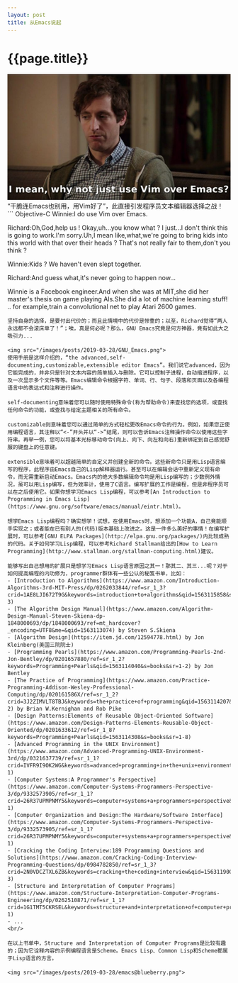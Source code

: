 ```yaml
---
layout: post
title: 从Emacs说起
---
```

{{page.title}}
===================================
<img src="/images/posts/2019-03-28/EmacsAndVim.jpg">
“干脆连Emacs也别用，用Vim好了”，此直接引发程序员文本编辑器选择之战！
``` Objective-C
Winnie:I do use Vim over Emacs.

Richard:Oh,God,help us ! Okay,uh...you know what ? I just...I don't think 
this is going to work.I'm sorry.Uh,I mean like,what,we're going to bring 
kids into this world with that over their heads ? That's not really fair 
to them,don't you think ?

Winnie:Kids ? We haven't even slept together.

Richard:And guess what,it's never going to happen now...

Winnie is a Facebook engineer.And when she was at MIT,she did her master's 
thesis on game playing AIs.She did a lot of machine learning stuff! .. 
for example,train a convolutional net to play Atari 2600 games.
```
坚持自身的选择，是要付出代价的；而且此情境中的代价是惨重的；以至，Richard觉得“两人永远都不会滚床单了！”；唉，真是何必呢？那么，GNU Emacs究竟是何方神器，竟有如此大之吸引力...

<img src="/images/posts/2019-03-28/GNU_Emacs.png">
使用手册是这样介绍的，“the advanced,self-documenting,customizable,extensible editor Emacs”。我们说它advanced，因为它能完成的，并非只是针对文本内容的简单插入与删除。它可以控制子进程，自动缩进程序，以及一次显示多个文件等等。Emacs编辑命令根据字符、单词、行、句子、段落和页面以及各编程语言中的表达式和注释进行操作。

self-documenting意味着您可以随时使用特殊命令(称为帮助命令)来查找您的选项，或查找任何命令的功能，或查找与给定主题相关的所有命令。

customizable则意味着您可以通过简单的方式轻松更改Emacs命令的行为。例如，如果您正使用编程语言，其注释以“<-”开头并以“->”结尾，则可以告诉Emacs注释操作命令以使用这些字符串。再举一例，您可以将基本光标移动命令(向上、向下、向左和向右)重新绑定到自己感觉舒服的键盘上的任意键。

extensible意味着可以超越简单的自定义并创建全新的命令。这些新命令只是用Lisp语言编写的程序，此程序由Emacs自己的Lisp解释器运行。甚至可以在编辑会话中重新定义现有命令，而无需重新启动Emacs。Emacs内的绝大多数编辑命令均是用Lisp编写的；少数例外情况，虽可以用Lisp编写，但为效率计，使用了C语言。编写扩展的工作是编程，但是非程序员可以在之后使用它。如果你想学习Emacs Lisp编程，可以参考[An Introduction to Programming in Emacs Lisp](https://www.gnu.org/software/emacs/manual/eintr.html)。

想学Emacs Lisp编程吗？确实想学！试想，在使用Emacs时，想添加一个功能A，自己竟能顺手实现之；或者能在已有别人的(代码)版本基础上改进之。这是一件多么美好的事情！在编写扩展时，可以参考[GNU ELPA Packages](http://elpa.gnu.org/packages/)内比较成熟的代码。关于如何学习Lisp编程，可以参考Richard Stallman给出的[How to Learn Programming](http://www.stallman.org/stallman-computing.html)建议。

能够写出自己想用的扩展只是想学习Emacs Lisp语言原因之其一！那其二、其三...呢？对于如何提高编程的内功修为，programmer群体有一些公认的秘笈书单，比如：
- [Introduction to Algorithms](https://www.amazon.com/Introduction-Algorithms-3rd-MIT-Press/dp/0262033844/ref=sr_1_3?crid=1AE8LJI672T9G&keywords=introduction+to+algorithms&qid=1563115858&s=books&sprefix=introdu%2Cstripbooks%2C1276&sr=1-3)
- [The Algorithm Design Manual](https://www.amazon.com/Algorithm-Design-Manual-Steven-Skiena-dp-1848000693/dp/1848000693/ref=mt_hardcover?_encoding=UTF8&me=&qid=1563113074) by Steven S.Skiena
- [Algorithm Design](https://item.jd.com/12594778.html) by Jon Kleinberg(美国三院院士)
- [Programming Pearls](https://www.amazon.com/Programming-Pearls-2nd-Jon-Bentley/dp/0201657880/ref=sr_1_2?keywords=Programming+Pearls&qid=1563114040&s=books&sr=1-2) by Jon Bentley
- [The Practice of Programming](https://www.amazon.com/Practice-Programming-Addison-Wesley-Professional-Computing/dp/020161586X/ref=sr_1_2?crid=3J2ZIMVLT8TBJ&keywords=the+practice+of+programming&qid=1563114207&s=books&sprefix=The+Practice+of+Prog%2Cstripbooks%2C331&sr=1-2) by Brian W.Kernighan and Rob Pike
- [Design Patterns:Elements of Reusable Object-Oriented Software](https://www.amazon.com/Design-Patterns-Elements-Reusable-Object-Oriented/dp/0201633612/ref=sr_1_8?keywords=Programming+Pearls&qid=1563114308&s=books&sr=1-8)
- [Advanced Programming in the UNIX Environment](https://www.amazon.com/Advanced-Programming-UNIX-Environment-3rd/dp/0321637739/ref=sr_1_1?crid=IVFR9I9OK2WG&keywords=advanced+programming+in+the+unix+environment&qid=1563114529&s=books&sprefix=Advanced+Programming%2Cstripbooks%2C365&sr=1-1)
- [Computer Systems:A Programmer's Perspective](https://www.amazon.com/Computer-Systems-Programmers-Perspective-3/dp/9332573905/ref=sr_1_1?crid=26R37UPMPNMY5&keywords=computer+systems+a+programmers+perspective&qid=1563114627&s=books&sprefix=Computer+Sys%2Cstripbooks%2C336&sr=1-1)
- [Computer Organization and Design:The Hardware/Software Interface](https://www.amazon.com/Computer-Systems-Programmers-Perspective-3/dp/9332573905/ref=sr_1_1?crid=26R37UPMPNMY5&keywords=computer+systems+a+programmers+perspective&qid=1563114627&s=books&sprefix=Computer+Sys%2Cstripbooks%2C336&sr=1-1) 
- [Cracking the Coding Interview:189 Programming Questions and Solutions](https://www.amazon.com/Cracking-Coding-Interview-Programming-Questions/dp/0984782850/ref=sr_1_3?crid=2N0VDCZTXL6ZB&keywords=cracking+the+coding+interview&qid=1563119008&s=gateway&sprefix=Cracking+the+%2Caps%2C322&sr=8-3)
- [Structure and Interpretation of Computer Programs](https://www.amazon.com/Structure-Interpretation-Computer-Programs-Engineering/dp/0262510871/ref=sr_1_1?crid=1G1TMT5CKRSEL&keywords=structure+and+interpretation+of+computer+programs&qid=1563115165&s=books&sprefix=Struc%2Cstripbooks%2C982&sr=1-1)
- ...
<br/>

在以上书单中，Structure and Interpretation of Computer Programs是比较有趣的；因为它诠释内容的示例编程语言是Scheme。Emacs Lisp、Common Lisp和Scheme都属于Lisp语言的方言。

<img src="/images/posts/2019-03-28/emacs@blueberry.png">
